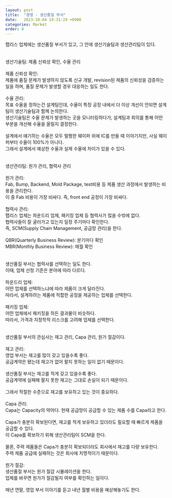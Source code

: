 ```yaml
---
layout: post
title:  "경영 - 생산품질 부서"
date:   2023-10-04 19:31:29 +0900
categories: Market
order: 8
---
```


팹리스 업체에는 생산품질 부서가 있고, 그 안에 생산기술팀과 생산관리팀이 있다.<br>
<br>
<br>
생산기술팀: 제품 신뢰성 확인, 수율 관리<br>
<br>
제품 신뢰성 확인:<br>
제품에 품질 문제가 발생하지 않도록 신규 개발, revision된 제품의 신뢰성을 검증하는 일을 하며, 품질 문제가 발생할 경우 대응하는 일도 한다.<br>
<br>
수율 관리:<br>
목표 수율을 정하는건 설계팀인데, 수율이 특정 공정 내에서 더 이상 개선이 안되면 설계팀이 생산기술팀과 함께 논의한다.<br>
생산기술팀은 수율 문제가 발생하는 곳을 모니터링하다가, 설계팀과 회의를 통해 어떤 부분을 개선해 수율을 올릴지 결정한다.<br>
<br>
설계에서 얘기하는 수율은 모두 멀쩡한 웨이퍼 위에 IC를 만들 때 이야기지만, 사실 웨이퍼부터 수율이 100%가 아니다.<br>
그래서 설계에서 예상한 수율과 실제 수율에 차이가 있을 수 있다.<br>
<br>
<br>
생산관리팀: 원가 관리, 협력사 관리<br>
<br>
원가 관리:<br>
Fab, Bump, Backend, Mold Package, test비용 등 제품 생산 과정에서 발생하는 비용을 관리한다.<br>
이 중 Fab 비용이 가장 비싸다. 즉, front end 공정이 가장 비싸다.<br>
<br>
협력사 관리:<br>
팹리스 업체는 파운드리 업체, 패키징 업체 등 협력사가 많을 수밖에 없다.<br>
협력사들이 잘 굴러가고 있는지 일정 주기마다 확인한다.<br>
즉, SCM(Supply Chain Management, 공급망 관리)을 한다.<br>
<br>
QBR(Quarterly Business Review): 분기마다 확인<br>
MBR(Monthly Business Review): 매월 확인<br>
<br>
<br>
생산품질 부서는 협력사를 선택하는 일도 한다.<br>
이때, 업체 선정 기준은 분야에 따라 다르다.<br>
<br>
파운드리 업체:<br>
어떤 업체를 선택하느냐에 따라 제품이 크게 달라진다.<br>
따라서, 설계하려는 제품에 적합한 공정을 제공하는 업체를 선택한다.<br>
<br>
패키징 업체:<br>
어떤 업체에서 패키징을 하든 결과물이 비슷하다.<br>
따라서, 가격과 지정학적 리스크를 고려해 업체를 선택한다.<br>
<br>
<br>
생산품질 부서의 관심사는 재고 관리, Capa 관리, 원가 절감이다.<br>
<br>
재고 관리:<br>
영업 부서는 재고를 많이 갖고 있을수록 좋다.<br>
공급계약은 됐는데 재고가 없어 팔지 못하는 일이 없기 때문이다.<br>
<br>
생산품질 부서는 재고를 적게 갖고 있을수록 좋다.<br>
공급계약에 실패해 팔지 못한 재고는 그대로 손실이 되기 때문이다.<br>
<br>
그래서 적절한 수준으로 재고를 보유하고 있는 것이 중요하다.<br>
<br>
Capa 관리:<br>
Capa는 Capacity의 약어다. 현재 공급망이 공급할 수 있는 제품 수를 Capa라고 한다.<br>
<br>
Capa가 충분히 확보된다면, 재고를 적게 보유하고 있더라도 필요할 때 빠르게 제품을 공급할 수 있다.<br>
이 Capa를 확보하기 위해 생산관리팀이 SCM을 한다.<br>
<br>
물론, 주력 제품들은 Capa가 충분히 확보되더라도 회사에서 재고를 다량 보유한다.<br>
주력 제품 공급에 실패하는 것은 회사에 치명적이기 때문이다.<br>
<br>
원가 절감:<br>
생산품질 부서는 원가 절감 시뮬레이션을 한다.<br>
업체를 바꾸면 원가가 절감될지 여부를 확인하는 일이다.<br>
<br>
매년 연말, 영업 부서 이야기를 듣고 내년 월별 비용을 예상해놓기도 한다.
